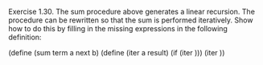 Exercise 1.30. The sum procedure above generates a linear recursion. The procedure can be rewritten so that the sum is performed iteratively. Show how to do this by filling in the missing expressions in the following definition:

(define (sum term a next b)
  (define (iter a result)
    (if <??>
        <??>
        (iter <??> <??>)))
  (iter <??> <??>))
